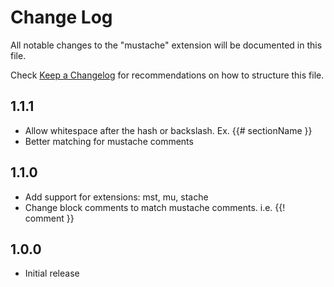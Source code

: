 # Change Log
All notable changes to the "mustache" extension will be documented in this file.

Check [Keep a Changelog](http://keepachangelog.com/) for recommendations on how to structure this file.

## 1.1.1
- Allow whitespace after the hash or backslash. Ex. {{# sectionName }}
- Better matching for mustache comments

## 1.1.0
- Add support for extensions: mst, mu, stache
- Change block comments to match mustache comments. i.e. {{! comment }}

## 1.0.0
- Initial release